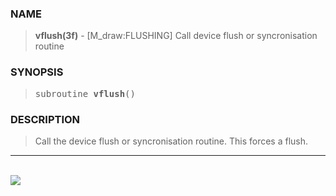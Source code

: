 <?
<body>
  <a name="top" id="top"></a>
  <div id="Container">
    <div id="Content">
      <div class="c419">
      </div><a name="0"></a>
      <h3><a name="0">NAME</a></h3>
      <blockquote>
        <b>vflush(3f)</b> - [M_draw:FLUSHING] Call device flush or syncronisation routine <b></b>
      </blockquote><a name="contents" id="contents"></a>
      <h3><a name="3">SYNOPSIS</a></h3>
      <blockquote>
        <pre>
subroutine <b>vflush</b>()
</pre>
      </blockquote><a name="2"></a>
      <h3><a name="2">DESCRIPTION</a></h3>
      <blockquote>
        <p>Call the device flush or syncronisation routine. This forces a flush.</p>
      </blockquote>
      <hr />
      <br />
      <div class="c419"><img src="../images/vflush.3m_draw.gif" /></div>
    </div>
  </div>
</body>
